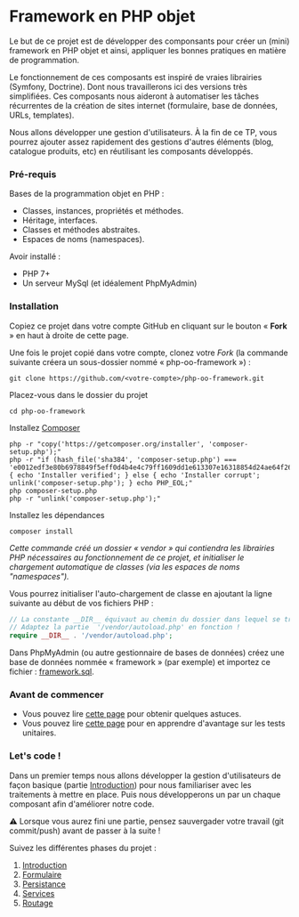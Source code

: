 Framework en PHP objet
===

Le but de ce projet est de développer des componsants pour créer un (mini) framework 
en PHP objet et ainsi, appliquer les bonnes pratiques en matière de programmation.

Le fonctionnement de ces composants est inspiré de vraies librairies (Symfony, Doctrine). 
Dont nous travaillerons ici des versions très simplifiées. Ces composants nous aideront à 
automatiser les tâches récurrentes de la création de sites internet (formulaire, base de données, URLs, templates).

Nous allons développer une gestion d'utilisateurs. À la fin de ce TP, vous pourrez ajouter assez rapidement des gestions
 d'autres éléments (blog, catalogue produits, etc) en réutilisant les composants développés.

### Pré-requis

Bases de la programmation objet en PHP :
* Classes, instances, propriétés et méthodes.
* Héritage, interfaces.
* Classes et méthodes abstraites.
* Espaces de noms (namespaces).

Avoir installé :
* PHP 7+
* Un serveur MySql (et idéalement PhpMyAdmin)

### Installation

Copiez ce projet dans votre compte GitHub en cliquant sur le bouton &laquo; __Fork__ &raquo; en haut à droite de cette 
page.

Une fois le projet copié dans votre compte, clonez votre _Fork_ (la commande suivante créera un sous-dossier nommé 
&laquo; php-oo-framework &raquo;) :

    git clone https://github.com/<votre-compte>/php-oo-framework.git

Placez-vous dans le dossier du projet

    cd php-oo-framework
    
Installez [Composer](https://getcomposer.org/download/)

    php -r "copy('https://getcomposer.org/installer', 'composer-setup.php');"
    php -r "if (hash_file('sha384', 'composer-setup.php') === 'e0012edf3e80b6978849f5eff0d4b4e4c79ff1609dd1e613307e16318854d24ae64f26d17af3ef0bf7cfb710ca74755a') { echo 'Installer verified'; } else { echo 'Installer corrupt'; unlink('composer-setup.php'); } echo PHP_EOL;"
    php composer-setup.php
    php -r "unlink('composer-setup.php');"
    
Installez les dépendances
 
    composer install

_Cette commande créé un dossier &laquo; vendor &raquo; qui contiendra les librairies PHP nécessaires au fonctionnement 
de ce projet, et initialiser le chargement automatique de classes (via les espaces de noms "namespaces")._

Vous pourrez initialiser l'auto-chargement de classe en ajoutant la ligne suivante au début de vos fichiers PHP :

```php
// La constante __DIR__ équivaut au chemin du dossier dans lequel se trouve ce fichier.
// Adaptez la partie  '/vendor/autoload.php' en fonction !
require __DIR__ . '/vendor/autoload.php';
```

Dans PhpMyAdmin (ou autre gestionnaire de bases de données) créez une base de données nommée &laquo; framework &raquo; 
(par exemple) et importez ce fichier : [framework.sql](https://github.com/ekyna-learn/php-oo-framework/blob/master/docs/framework.sql).

### Avant de commencer

* Vous pouvez lire [cette page](https://github.com/ekyna-learn/php-oo-framework/blob/master/docs/tips.md) pour obtenir 
quelques astuces.
* Vous pouvez lire [cette page](https://github.com/ekyna-learn/php-oo-framework/blob/master/docs/test.md) pour en 
apprendre d'avantage sur les tests unitaires.

### Let's code !

Dans un premier temps nous allons développer la gestion d'utilisateurs de façon basique 
(partie [Introduction](https://github.com/ekyna-learn/php-oo-framework/blob/master/docs/intro.md)) pour nous familiariser avec les traitements à mettre en place.
Puis nous développerons un par un chaque composant afin d'améliorer notre code.

:warning: Lorsque vous aurez fini une partie, pensez sauvergader votre travail (git commit/push)
avant de passer à la suite !

Suivez les différentes phases du projet :

1. [Introduction](https://github.com/ekyna-learn/php-oo-framework/blob/master/docs/intro.md)
1. [Formulaire](https://github.com/ekyna-learn/php-oo-framework/blob/master/docs/form.md)
1. [Persistance](https://github.com/ekyna-learn/php-oo-framework/blob/master/docs/persistence.md)
1. [Services](https://github.com/ekyna-learn/php-oo-framework/blob/master/docs/services.md)
1. [Routage](https://github.com/ekyna-learn/php-oo-framework/blob/master/docs/routing.md)
